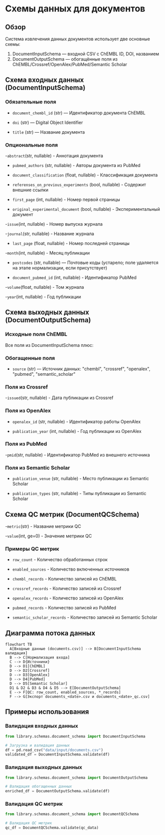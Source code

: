 # Схемы данных для документов

## Обзор

Система извлечения данных документов использует две основные схемы:

1. DocumentInputSchema — входной CSV с ChEMBL ID, DOI, названием
2. DocumentOutputSchema — обогащённые поля из ChEMBL/Crossref/OpenAlex/PubMed/Semantic Scholar

## Схема входных данных (DocumentInputSchema)

### Обязательные поля

- `document_chembl_id` (str) — Идентификатор документа ChEMBL

- `doi` (str) — Digital Object Identifier

- `title` (str) — Название документа

### Опциональные поля

-`abstract`(str, nullable) - Аннотация документа

- `pubmed_authors` (str, nullable) - Авторы документа из PubMed

- `document_classification` (float, nullable) - Классификация документа

- `referenses_on_previous_experiments` (bool, nullable) - Содержит внешние ссылки

- `first_page` (int, nullable) - Номер первой страницы

- `original_experimental_document` (bool, nullable) - Экспериментальный документ

-`issue`(int, nullable) - Номер выпуска журнала

-`journal`(str, nullable) - Название журнала

- `last_page` (float, nullable) - Номер последней страницы

-`month`(int, nullable) - Месяц публикации

- `postcodes` (str, nullable) — Почтовые коды (устарело; поле удаляется на этапе нормализации, если присутствует)

- `document_pubmed_id` (int, nullable) - Идентификатор PubMed

-`volume`(float, nullable) - Том журнала

-`year`(int, nullable) - Год публикации

## Схема выходных данных (DocumentOutputSchema)

### Исходные поля ChEMBL

Все поля из DocumentInputSchema плюс:

### Обогащенные поля

- `source` (str) — Источник данных: "chembl", "crossref", "openalex", "pubmed", "semantic_scholar"

### Поля из Crossref

-`issued`(str, nullable) - Дата публикации из Crossref

### Поля из OpenAlex

- `openalex_id` (str, nullable) - Идентификатор работы OpenAlex

- `publication_year` (int, nullable) - Год публикации из OpenAlex

### Поля из PubMed

-`pmid`(str, nullable) - Идентификатор PubMed из внешнего источника

### Поля из Semantic Scholar

- `publication_venue` (str, nullable) - Место публикации из Semantic Scholar

- `publication_types` (str, nullable) - Типы публикации из Semantic Scholar

## Схема QC метрик (DocumentQCSchema)

-`metric`(str) - Название метрики QC

-`value`(int, ge=0) - Значение метрики QC

### Примеры QC метрик

- `row_count` - Количество обработанных строк

- `enabled_sources` - Количество включенных источников

- `chembl_records` - Количество записей из ChEMBL

- `crossref_records` - Количество записей из Crossref

- `openalex_records` - Количество записей из OpenAlex

- `pubmed_records` - Количество записей из PubMed

- `semantic_scholar_records` - Количество записей из Semantic Scholar

## Диаграмма потока данных

```mermaid
flowchart TB
  A[Входные данные (documents.csv)] --> B[DocumentInputSchema валидация]
  B --> C[Нормализация входа]
  C --> D{Источники}
  D --> D1[ChEMBL]
  D --> D2[Crossref]
  D --> D3[OpenAlex]
  D --> D4[PubMed]
  D --> D5[Semantic Scholar]
  D1 & D2 & D3 & D4 & D5 --> E[DocumentOutputSchema]
  E --> F[QC: row_count, enabled_sources, *_records]
  F --> G[Экспорт documents_<date>.csv и documents_<date>_qc.csv]
```

## Примеры использования

### Валидация входных данных

```python
from library.schemas.document_schema import DocumentInputSchema

# Загрузка и валидация данных
df = pd.read_csv("data/input/documents.csv")
validated_df = DocumentInputSchema.validate(df)
```

### Валидация выходных данных

```python
from library.schemas.document_schema import DocumentOutputSchema

# Валидация обогащенных данных
enriched_df = DocumentOutputSchema.validate(df)
```

### Валидация QC метрик

```python
from library.schemas.document_schema import DocumentQCSchema

# Валидация QC метрик
qc_df = DocumentQCSchema.validate(qc_data)
```
